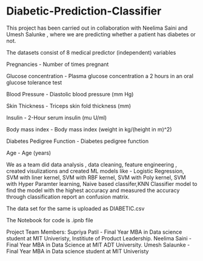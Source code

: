 # Diabetic-Prediction-Classifier
This project has been carried out in collaboration with Neelima Saini and Umesh Salunke , where we are predicting whether a patient has diabetes or not.

The datasets consist of 8 medical predictor (independent) variables

Pregnancies - Number of times pregnant

Glucose concentration - Plasma glucose concentration a 2 hours in an oral glucose tolerance test

Blood Pressure - Diastolic blood pressure (mm Hg)

Skin Thickness - Triceps skin fold thickness (mm)

Insulin - 2-Hour serum insulin (mu U/ml)

Body mass index - Body mass index (weight in kg/(height in m)^2)

Diabetes Pedigree Function - Diabetes pedigree function

Age - Age (years)

We as a team did data analysis , data cleaning, feature engineering , created visulizations and created ML models like - Logistic Regression, SVM with liner kernel, SVM with RBF kernel, SVM with Poly kernel, SVM with Hyper Paramter learning, Naive based classifer,KNN Classifier model to find the model with the highest accuracy and measured the accuracy through classification report an confusion matrix.

The data set for the same is uploaded as DIABETIC.csv

The Notebook for code is .ipnb file

Project Team Members: Supriya Patil - Final Year MBA in Data science student at MIT Univeristy, Institiute of Product Leadership. Neelima Saini - Final Year MBA in Data Science at MIT ADT University. Umesh Salaunke - Final Year MBA in Data science student at MIT Univeristy
